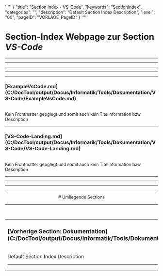'''''
{
"title": "Section Index - VS-Code",
"keywords": "SectionIndex",
"categories": "",
"description": "Default Section Index Description",
"level": "00",
"pageID": "VORLAGE_PageID"
}
'''''


<h1>Section-Index Webpage zur Section <i>VS-Code</i></h1>

<hr><hr><hr><hr><hr>


<h3>[ExampleVsCode.md](C:/DocTool/output/Docus/Informatik/Tools/Dokumentation/VS-Code/ExampleVsCode.md)</h3><br>Kein Frontmatter gepglegt und somit auch kein Titelinformation bzw Description<hr>


<h3>[VS-Code-Landing.md](C:/DocTool/output/Docus/Informatik/Tools/Dokumentation/VS-Code/VS-Code-Landing.md)</h3><br>Kein Frontmatter gepglegt und somit auch kein Titelinformation bzw Description<hr><center><hr><hr><hr> # Umliegende Sections
 </h2><br><table><thead> <tr> <th><center>Vorgelagerte Section</center></th> <th><center>Nachgelagerte Section</center></th></tr></thead><tbody><tr><td><h3>[Vorherige Section: Dokumentation](C:/DocTool/output/Docus/Informatik/Tools/Dokumentation/SectionIndex_DocTooloutputDocusInformatikToolsDokumentation.html)</h3><br>Default Section Index Description<hr></td><td>Es gibt keine Subfolder</td></tr></tbody></table>